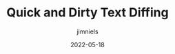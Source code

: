 ---
author: jimniels
date: 2022-05-18
permalink: false
tags:
  - tooling
  - meta
target_url: https://blog.jim-nielsen.com/2022/quick-dirty-text-diffing/
title: Quick and Dirty Text Diffing
---